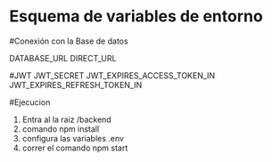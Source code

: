 # Esquema de variables de entorno

#Conexión con la Base de datos

DATABASE_URL
DIRECT_URL

#JWT
JWT_SECRET
JWT_EXPIRES_ACCESS_TOKEN_IN
JWT_EXPIRES_REFRESH_TOKEN_IN

#Ejecucion

1. Entra al la raiz /backend
2. comando npm install
3. configura las variables .env
4. correr el comando npm start